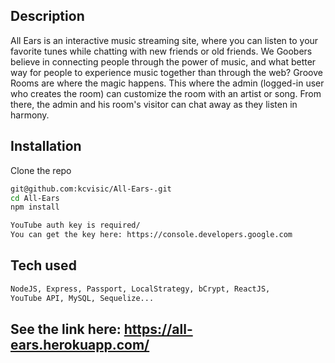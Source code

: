 
## Description
All Ears is an interactive music streaming site, where you can listen to your favorite tunes while chatting with new friends or old friends. We Goobers believe in connecting people through the power of music, and what better way for people to experience music together than through the web?
Groove Rooms are where the magic happens. This where the admin (logged-in user who creates the room) can customize the room with an artist or song. From there, the admin and his room's visitor can chat away as they listen in harmony.

## Installation
Clone the repo
```bash
git@github.com:kcvisic/All-Ears-.git
cd All-Ears
npm install

YouTube auth key is required/
You can get the key here: https://console.developers.google.com

```

## Tech used
```bash
NodeJS, Express, Passport, LocalStrategy, bCrypt, ReactJS,
YouTube API, MySQL, Sequelize...
```
## See the link here: https://all-ears.herokuapp.com/
